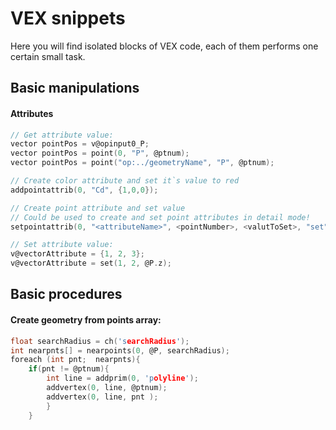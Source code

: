 # VEX snippets
Here you will find isolated blocks of VEX code, each of them performs one certain small task.  

## Basic manipulations

#### Attributes
```C
// Get attribute value:  
vector pointPos = v@opinput0_P;
vector pointPos = point(0, "P", @ptnum);
vector pointPos = point("op:../geometryName", "P", @ptnum); 

// Create color attribute and set it`s value to red
addpointattrib(0, "Cd", {1,0,0});

// Create point attribute and set value
// Could be used to create and set point attributes in detail mode!
setpointattrib(0, "<attributeName>", <pointNumber>, <valutToSet>, "set");  

// Set attribute value:
v@vectorAttribute = {1, 2, 3};  
v@vectorAttribute = set(1, 2, @P.z);  
```
## Basic procedures

#### Create geometry from points array:
```c
float searchRadius = ch('searchRadius');
int nearpnts[] = nearpoints(0, @P, searchRadius);
foreach (int pnt;  nearpnts){
    if(pnt != @ptnum){
        int line = addprim(0, 'polyline');
        addvertex(0, line, @ptnum);
        addvertex(0, line, pnt );
        }
    } 
```